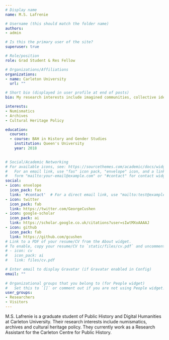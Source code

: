 ```yaml
---
# Display name
name: M.S. Lafrenie

# Username (this should match the folder name)
authors:
- admin

# Is this the primary user of the site?
superuser: true

# Role/position
role: Grad Student & Res Fellow

# Organizations/Affiliations
organizations:
- name: Carleton University
  url: ""

# Short bio (displayed in user profile at end of posts)
bio: My research interests include imagined communities, collective identities and numismatics.

interests:
- Numismatics
- Archives
- Cultural Heritage Policy

education:
  courses:
  - course: BAH in History and Gender Studies
    institution: Queen's University
    year: 2018
 

# Social/Academic Networking
# For available icons, see: https://sourcethemes.com/academic/docs/widgets/#icons
#   For an email link, use "fas" icon pack, "envelope" icon, and a link in the
#   form "mailto:your-email@example.com" or "#contact" for contact widget.
social:
- icon: envelope
  icon_pack: fas
  link: '#contact'  # For a direct email link, use "mailto:test@example.org".
- icon: twitter
  icon_pack: fab
  link: https://twitter.com/GeorgeCushen
- icon: google-scholar
  icon_pack: ai
  link: https://scholar.google.co.uk/citations?user=sIwtMXoAAAAJ
- icon: github
  icon_pack: fab
  link: https://github.com/gcushen
# Link to a PDF of your resume/CV from the About widget.
# To enable, copy your resume/CV to `static/files/cv.pdf` and uncomment the lines below.  
# - icon: cv
#   icon_pack: ai
#   link: files/cv.pdf

# Enter email to display Gravatar (if Gravatar enabled in Config)
email: ""
  
# Organizational groups that you belong to (for People widget)
#   Set this to `[]` or comment out if you are not using People widget.  
user_groups:
- Researchers
- Visitors
---
```


M.S. Lafrenie is a graduate student of Public History and Digital Humanities at Carleton University. Their research interests include numismatics, archives and cultural heritage policy. They currently work as a Research Assistant for the Carleton Centre for Public History.
